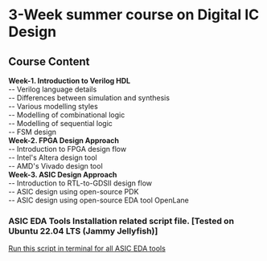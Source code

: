 # 3-Week summer course on Digital IC Design

## Course Content
<b>Week-1. Introduction to Verilog HDL</b><br>
-- Verilog language details<br>
-- Differences between simulation and synthesis<br>
-- Various modelling styles<br>
-- Modelling of combinational logic<br>
-- Modelling of sequential logic<br>
-- FSM design<br>
<b>Week-2. FPGA Design Approach</b><br>
-- Introduction to FPGA design flow<br>
-- Intel's Altera design tool<br>
-- AMD's Vivado design tool<br>
<b>Week-3. ASIC Design Approach</b><br>
-- Introduction to RTL-to-GDSII design flow<br>
-- ASIC design using open-source PDK<br>
-- ASIC design using open-source EDA tool OpenLane<br>


### ASIC EDA Tools Installation related script file. \[Tested on Ubuntu 22.04 LTS (Jammy Jellyfish)]

[Run this script in terminal for all ASIC EDA tools](https://github.com/dicdesign/asic_edatools/blob/main/asic_tools_set.sh)
